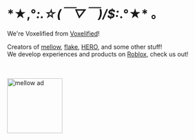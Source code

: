 # \*★,°*:.☆(￣▽￣)/$:*.°★\* 。
We're Voxelified from [Voxelified](https://www.voxelified.com/team/voxelified)!

Creators of [mellow](https://github.com/Excalware/mellow), [flake](https://github.com/Excalware/flake), [HERO](https://github.com/hero-devs/HERO), and some other stuff!<br/>
We develop experiences and products on [Roblox](https://www.roblox.com/groups/14242138), check us out!

<br/><br/>
[<img src="https://github.com/Excalware/.github/assets/32640219/2b3776f6-6d84-4eaf-be34-992d8b21a707" alt="mellow ad" height="128"/>](https://www.voxelified.com/project/mellow)
